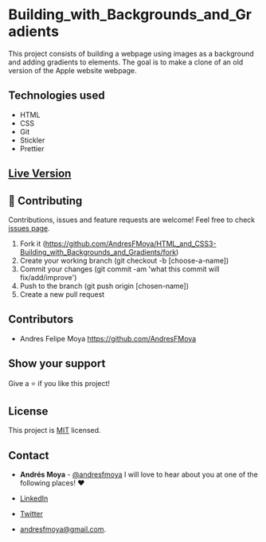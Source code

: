 # Building_with_Backgrounds_and_Gradients
This project consists of building a webpage using images as a background and adding gradients to elements. The goal is to make a clone of an old version of the Apple website webpage.

## Technologies used

- HTML
- CSS
- Git
- Stickler
- Prettier

## [Live Version](https://andresfmoya.github.io/Building_with_Backgrounds_and_Gradients/)


## 🤝 Contributing

Contributions, issues and feature requests are welcome! Feel free to check [issues page](https://github.com/AndresFMoya/HTML_and_CSS3-Building_with_Backgrounds_and_Gradients/issues).

1. Fork it (https://github.com/AndresFMoya/HTML_and_CSS3-Building_with_Backgrounds_and_Gradients/fork)
2. Create your working branch (git checkout -b [choose-a-name])
3. Commit your changes (git commit -am 'what this commit will fix/add/improve')
4. Push to the branch (git push origin [chosen-name])
5. Create a new pull request


## Contributors

- Andres Felipe Moya https://github.com/AndresFMoya


## Show your support

Give a ⭐️ if you like this project!


## License

This project is [MIT](https://github.com/AndresFMoya/HTML_and_CSS3/Building_with_Backgrounds_and_Gradients/blob/master/LICENSE) licensed.


## Contact
- **Andrés Moya** - [@andresfmoya](https://github.com/andresfmoya) I will love to hear about you at one of the following places! :heart:

- [LinkedIn](https://www.linkedin.com/in/andres-f-moya/)
- [Twitter](https://www.twitter.com/andmedev/) 
- <andresfmoya@gmail.com>.
